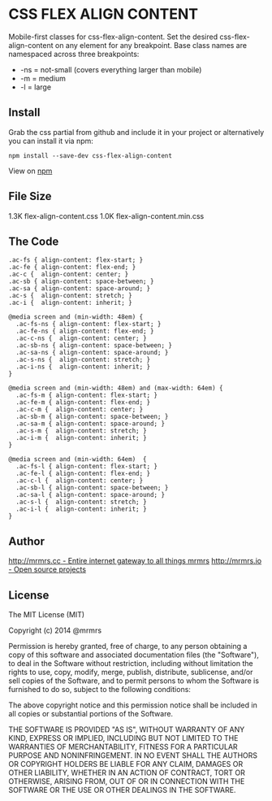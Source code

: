 # CSS FLEX ALIGN CONTENT

  Mobile-first classes for css-flex-align-content.
  Set the desired css-flex-align-content on any element for any breakpoint.
  Base class names are namespaced across three breakpoints:

*  -ns = not-small (covers everything larger than mobile)
*  -m  = medium
*  -l  = large

## Install
Grab the css partial from github and include it in your project or alternatively
you can install it via npm:
```
npm install --save-dev css-flex-align-content
```
View on [npm](https://www.npmjs.org/package/css-flex-align-content)


## File Size

1.3K flex-align-content.css
1.0K flex-align-content.min.css

## The Code
```
.ac-fs { align-content: flex-start; }
.ac-fe { align-content: flex-end; }
.ac-c {  align-content: center; }
.ac-sb { align-content: space-between; }
.ac-sa { align-content: space-around; }
.ac-s {  align-content: stretch; }
.ac-i {  align-content: inherit; }

@media screen and (min-width: 48em) {
  .ac-fs-ns { align-content: flex-start; }
  .ac-fe-ns { align-content: flex-end; }
  .ac-c-ns {  align-content: center; }
  .ac-sb-ns { align-content: space-between; }
  .ac-sa-ns { align-content: space-around; }
  .ac-s-ns {  align-content: stretch; }
  .ac-i-ns {  align-content: inherit; }
}

@media screen and (min-width: 48em) and (max-width: 64em) {
  .ac-fs-m { align-content: flex-start; }
  .ac-fe-m { align-content: flex-end; }
  .ac-c-m {  align-content: center; }
  .ac-sb-m { align-content: space-between; }
  .ac-sa-m { align-content: space-around; }
  .ac-s-m {  align-content: stretch; }
  .ac-i-m {  align-content: inherit; }
}

@media screen and (min-width: 64em)  {
  .ac-fs-l { align-content: flex-start; }
  .ac-fe-l { align-content: flex-end; }
  .ac-c-l {  align-content: center; }
  .ac-sb-l { align-content: space-between; }
  .ac-sa-l { align-content: space-around; }
  .ac-s-l {  align-content: stretch; }
  .ac-i-l {  align-content: inherit; }
}

```

## Author

[http://mrmrs.cc - Entire internet gateway to all things mrmrs](http://mrmrs.cc)
[http://mrmrs.io - Open source projects](http://mrmrs.io)

## License

The MIT License (MIT)

Copyright (c) 2014 @mrmrs

Permission is hereby granted, free of charge, to any person obtaining a copy
of this software and associated documentation files (the "Software"), to deal
in the Software without restriction, including without limitation the rights
to use, copy, modify, merge, publish, distribute, sublicense, and/or sell
copies of the Software, and to permit persons to whom the Software is
furnished to do so, subject to the following conditions:

The above copyright notice and this permission notice shall be included in
all copies or substantial portions of the Software.

THE SOFTWARE IS PROVIDED "AS IS", WITHOUT WARRANTY OF ANY KIND, EXPRESS OR
IMPLIED, INCLUDING BUT NOT LIMITED TO THE WARRANTIES OF MERCHANTABILITY,
FITNESS FOR A PARTICULAR PURPOSE AND NONINFRINGEMENT. IN NO EVENT SHALL THE
AUTHORS OR COPYRIGHT HOLDERS BE LIABLE FOR ANY CLAIM, DAMAGES OR OTHER
LIABILITY, WHETHER IN AN ACTION OF CONTRACT, TORT OR OTHERWISE, ARISING FROM,
OUT OF OR IN CONNECTION WITH THE SOFTWARE OR THE USE OR OTHER DEALINGS IN
THE SOFTWARE.

